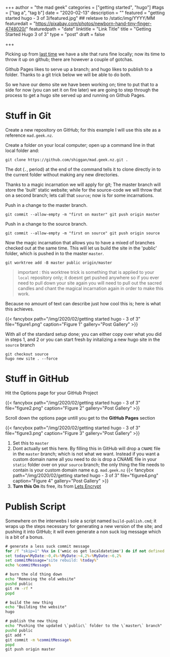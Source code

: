 +++
author = "the mad geek"
categories = ["getting started", "hugo"]
#tags = ["tag a", "tag b"]
date = "2020-02-13"
description = "" 
featured = "getting started hugo - 3 of 3/featured.jpg" ## reletave to /static/img/YYYY/MM
featuredalt = "https://pixabay.com/photos/newborn-hand-tiny-finger-4748020/"
featuredpath = "date"
linktitle = "Link Title"
title = "Getting Started Hugo 3 of 3"
type = "post"
draft = false

+++


Picking up from [last time](/blog/2020/02/getting-started-hugo-2-of-3) we have a site that runs fine locally; now its time to throw it up on github; there are however a couple of gotchas.

Github Pages likes to serve up a branch; and hugo likes to publish to a folder. Thanks to a git trick below we will be able to do both.

So we have our demo site we have been working on; time to put that to a side for now (you can set it on fire later) we are going to step through the process to get a hugo site served up and running on Github Pages.

# Stuff in Git

Create a new repository on GitHub; for this example I will use this site as a reference `mad.geek.nz`.

Create a folder on your local computer; open up a command line in that local folder and:

`git clone https://github.com/shiggan/mad.geek.nz.git .`

The dot (`.`, period) at the end of the command tells it to clone directly in to the current folder without making any new directories.

Thanks to a magic incarnation we will apply for git; The master branch will store the 'built' static website; while for the source-code we will throw that on a second branch; lets call that `source`; now is for some incarnations.

Push in a change to the master branch.

`
git commit --allow-empty -m "first on master"
git push origin master
`

Push in a change to the source branch.

`
git commit --allow-empty -m "first on source"
git push origin source
`

Now the magic incarnation that allows you to have a mixed of branches checked out at the same time. This will let us build the site in the 'public' folder, which is pushed in to the master `master`.

`
git worktree add -B master public origin/master
`
> important : this worktree trick is something that is applied to your `local` repository only; it doesnt get pushed anywhere so if you ever need to pull down your site again you will need to pull out the sacred candles and chant the magical incarnation again in order to make this work.

Because no amount of text can describe just how cool this is; here is what this achieves.

{{< fancybox path="/img/2020/02/getting started hugo - 3 of 3" file="figure1.png" caption="Figure 1" gallery="Post Gallery" >}}

With all of the standard setup done; you can either copy over what you did in steps 1, and 2 or you can start fresh by initalizing a new hugo site in the `source` branch


```
git checkout source
hugo new site . --force
```

# Stuff in GitHub

Hit the Options page for your GitHub Project

{{< fancybox path="/img/2020/02/getting started hugo - 3 of 3" file="figure2.png" caption="Figure 2" gallery="Post Gallery" >}}

Scroll down the options page untill you get to the **GitHub Pages** section

{{< fancybox path="/img/2020/02/getting started hugo - 3 of 3" file="figure3.png" caption="Figure 3" gallery="Post Gallery" >}}

1. Set this to `master`
1. Dont actually set this here.
   By filling this in GitHub will drop a `CNAME` file in the `master` branch; which is not what we want. Instead if you want a custom domain name all you need to do is drop a CNAME file in your `static` folder over on your `source` branch; the only thing the file needs to contain is your custom domain name e.g.
   `mad.geek.nz`
   {{< fancybox path="/img/2020/02/getting started hugo - 3 of 3" file="figure4.png" caption="Figure 4" gallery="Post Gallery" >}}
1. **Turn this On** its free, its from [Lets Encrypt](https://letsencrypt.org/)

# Publish Script

Somewhere on the interwebs I sole a script named `build-publish.cmd`; it wraps up the steps necessary for generating a new version of the site; and pushing it into GitHub; it will even generate a non suck log message which is a bit of a bonus.


```cmd
# generate a less suck commit message
for /f "skip=1" %%x in ('wmic os get localdatetime') do if not defined MyDate set MyDate=%%x
set today=%MyDate:~0,4%-%MyDate:~4,2%-%MyDate:~6,2%
set commitMessage="site rebuild: %today%"
echo %commitMessage%

# burn the old thing down
echo "Removing the old website"
pushd public
git rm -rf *
popd

# build the new thing
echo "Building the website"
hugo

# publish the new thing
echo "Pushing the updated \`public\` folder to the \`master\` branch"
pushd public
git add *
git commit -m %commitMessage%
popd
git push origin master
```

